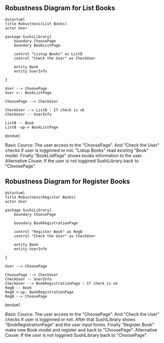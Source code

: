 ## Robustness Diagram for List Books

```plantuml
@startuml
title Robustness(List Books)
actor User

package SushiLibrary{
    boundary ChoosePage
    boundary BookListPage

    control "Listup Books" as ListB
    control "Check the User" as CheckUser

    entity Book
    entity UserInfo

}

User --> ChoosePage
User <-- BookListPage

ChoosePage --> CheckUser

CheckUser --> ListB : If check is ok
CheckUser -- UserInfo

ListB -- Book
ListB -up-> BookListPage

@enduml
```
Basic Cource: The user access to the "ChoosePage". And "Check the User" checks if user is logginned or not. "Listup Books" read existing "Book" model. Finally "BookListPage" shows books information to the user.
Alternative Couse: If the user is not loggined SushiLibrary back to "ChoosePage".

## Robustness Diagram for Register Books
```plantuml
@startuml
title Robustness(Register Books)
actor User

package SushiLibrary{
    boundary ChoosePage
    
    boundary BookRegistrationPage

    control "Register Book" as RegB
    control "Check the User" as CheckUser

    entity Book
    entity UserInfo

}

User --> ChoosePage

ChoosePage --> CheckUser
CheckUser -- UserInfo
CheckUser --> BookRegistrationPage : If check is ok
RegB -- Book
RegB <-up- BookRegistrationPage
RegB --> ChoosePage

@enduml
```
Basic Cource: The user access to the "ChoosePage". And "Check the User" checks if user is logginned or not. After that SushiLibrary shows "BookRegistrationPage" and the user input forms. Finally "Register Book" make new Book model and register and back to "ChoosePage".
Alternative Couse: If the user is not loggined SushiLibrary back to "ChoosePage".
